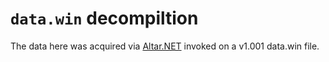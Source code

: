 # `data.win` decompiltion
The data here was acquired via [Altar.NET](https://gitlab.com/PoroCYon/Altar.NET) invoked on a v1.001 data.win file.
